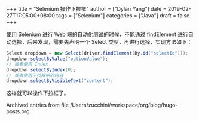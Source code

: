 +++
title = "Selenium 操作下拉框"
author = ["Dylan Yang"]
date = 2019-02-27T17:05:00+08:00
tags = ["Selenium"]
categories = ["Java"]
draft = false
+++

使用 Selenium 进行 Web 端的自动化测试的时候，不能通过 findElement 进行自动选择，后来发现，需要先声明一个 Select 类型，再进行选择，实现方法如下：

```java
Select dropdown = new Select(driver.findElement(By.id("selectId")));
dropdown.selectByValue("optionValue");
// 或者使用 Index
dropdown.selectByIndex(0);
// 或者使用下拉框中的内容
dropdown.selectByVisibleText("content");
```

这样就可以操作下拉框了。

Archived entries from file /Users/zucchini/workspace/org/blog/hugo-posts.org
